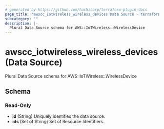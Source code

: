```yaml
---
# generated by https://github.com/hashicorp/terraform-plugin-docs
page_title: "awscc_iotwireless_wireless_devices Data Source - terraform-provider-awscc"
subcategory: ""
description: |-
  Plural Data Source schema for AWS::IoTWireless::WirelessDevice
---
```


# awscc_iotwireless_wireless_devices (Data Source)

Plural Data Source schema for AWS::IoTWireless::WirelessDevice



<!-- schema generated by tfplugindocs -->
## Schema

### Read-Only

- **id** (String) Uniquely identifies the data source.
- **ids** (Set of String) Set of Resource Identifiers.


